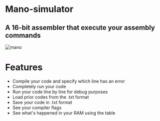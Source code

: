 # Mano-simulator
## A 16-bit assembler that execute your assembly commands
![mano](https://user-images.githubusercontent.com/82156191/193072441-d755bc12-cae9-4262-8e1d-0557d3499beb.png)
# Features
* Compile your code and specify which line has an error
* Completely run your code
* Run your code line by line for debug purposes
* Load prior codes from the .txt format
* Save your code in .txt format
* See your compiler flags 
* See what's happened in your RAM using the table
